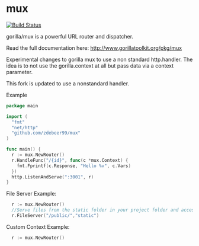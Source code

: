 mux
===
[![Build Status](https://travis-ci.org/gorilla/mux.png?branch=master)](https://travis-ci.org/gorilla/mux)

gorilla/mux is a powerful URL router and dispatcher.

Read the full documentation here: http://www.gorillatoolkit.org/pkg/mux

Experimental changes to gorilla mux to use a non standard http.handler. The idea is to not use the gorilla.context at all but pass data via a context parameter.

This fork is updated to use a nonstandard handler. 

Example
```go
package main

import (
  "fmt"
  "net/http"
  "github.com/zdebeer99/mux"
)

func main() {
  r := mux.NewRouter()
  r.HandleFunc("/{id}", func(c *mux.Context) {
    fmt.Fprintf(c.Response, "Hello %v", c.Vars)
  })
  http.ListenAndServe(":3001", r)
}
```

File Server Example:

```go
  r := mux.NewRouter()
  //Serve files from the static folder in your project folder and access Ex: http://localhost/public/jquery.js
  r.FileServer("/public/","static")
```

Custom Context Example:
```go
  r := mux.NewRouter()
```
